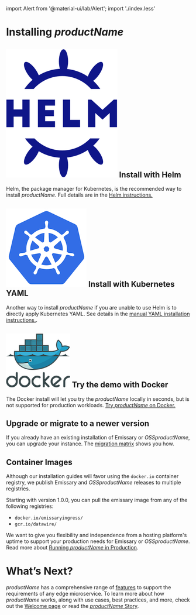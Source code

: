 import Alert from '@material-ui/lab/Alert';
import './index.less'

# Installing $productName$

## <img class="os-logo" src="../../images/helm-navy.png"/> Install with Helm

Helm, the package manager for Kubernetes, is the recommended way to install
$productName$. Full details are in the [Helm instructions.](helm/)

## <img class="os-logo" src="../../images/kubernetes.png"/> Install with Kubernetes YAML

Another way to install $productName$ if you are unable to use Helm is to
directly apply Kubernetes YAML. See details in the
[manual YAML installation instructions.](yaml-install).

## <img class="os-logo" src="../../images/docker.png"/> Try the demo with Docker

The Docker install will let you try the $productName$ locally in seconds,
but is not supported for production workloads. [Try $productName$ on Docker.](docker/)

## Upgrade or migrate to a newer version

If you already have an existing installation of Emissary or
$OSSproductName$, you can upgrade your instance. The [migration matrix](migration-matrix/)
shows you how.

## Container Images

Although our installation guides will favor using the `docker.io` container registry,
we publish Emissary and $OSSproductName$ releases to multiple registries.

Starting with version 1.0.0, you can pull the emissary image from any of the following registries:

- `docker.io/emissaryingress/`
- `gcr.io/datawire/`

We want to give you flexibility and independence from a hosting platform's uptime to support
your production needs for Emissary or $OSSproductName$. Read more about
[Running $productName$ in Production](../running).

# What’s Next?

$productName$ has a comprehensive range of [features](/features/) to
support the requirements of any edge microservice. To learn more about how $productName$ works, along with use cases, best practices, and more,
check out the [Welcome page](../../tutorials/getting-started) or read the [$productName$
Story](../../about/why-ambassador).
